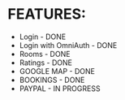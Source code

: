 
# FEATURES:
  - Login - DONE
  - Login with OmniAuth - DONE
  - Rooms - DONE
  - Ratings - DONE
  - GOOGLE MAP - DONE
  - BOOKINGS - DONE
  - PAYPAL - IN PROGRESS

